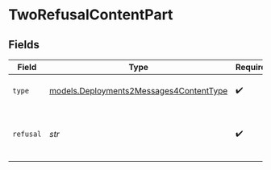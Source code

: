 # TwoRefusalContentPart


## Fields

| Field                                                                                    | Type                                                                                     | Required                                                                                 | Description                                                                              |
| ---------------------------------------------------------------------------------------- | ---------------------------------------------------------------------------------------- | ---------------------------------------------------------------------------------------- | ---------------------------------------------------------------------------------------- |
| `type`                                                                                   | [models.Deployments2Messages4ContentType](../models/deployments2messages4contenttype.md) | :heavy_check_mark:                                                                       | The type of the content part.                                                            |
| `refusal`                                                                                | *str*                                                                                    | :heavy_check_mark:                                                                       | The refusal message generated by the model.                                              |